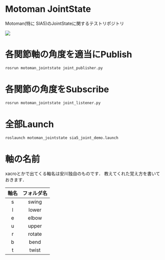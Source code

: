 # Motoman JointState
Motoman(特に SIA5)のJointStateに関するテストリポジトリ

![](.image/motoman_JointState_test.gif)

# 各関節軸の角度を適当にPublish

```bash
rosrun motoman_jointstate joint_publisher.py
```

# 各関節の角度をSubscribe

```bash
rosrun motoman_jointstate joint_listener.py
```

# 全部Launch

```bash
roslaunch motoman_jointstate sia5_joint_demo.launch
```

# 軸の名前
xacroとかで出てくる軸名は安川独自のものです．
教えてくれた覚え方を書いておきます．

|軸名|フォルダ名|
|:--:|:--:|
|s|swing|
|l|lower|
|e|elbow|
|u|upper|
|r|rotate|
|b|bend|
|t|twist|
